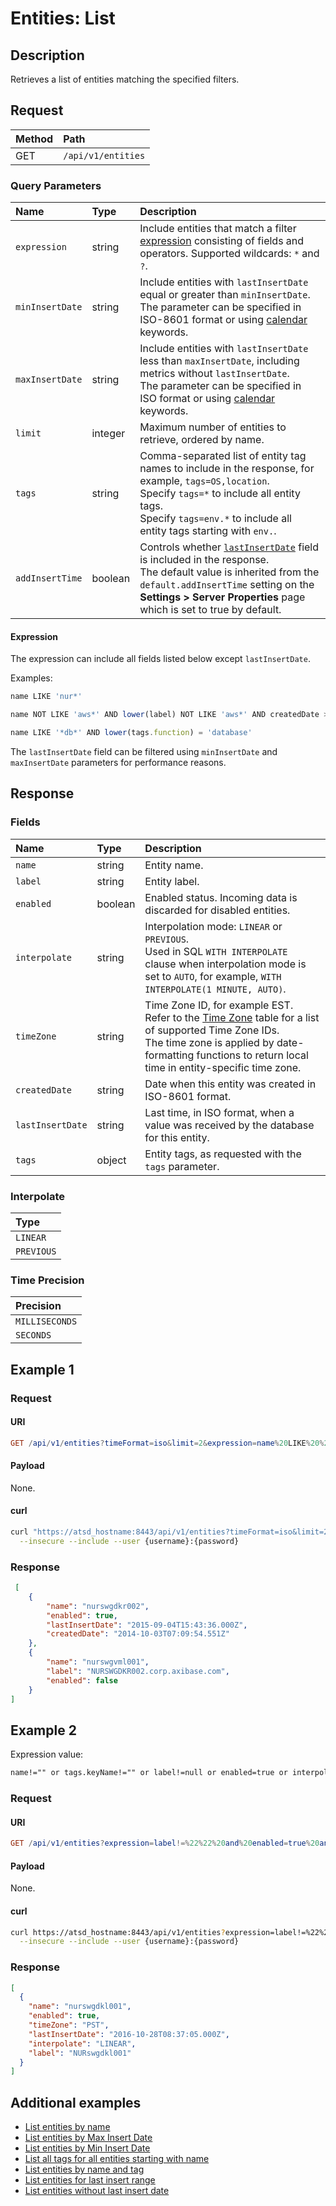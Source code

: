 # Entities: List

## Description

Retrieves a list of entities matching the specified filters.

## Request

| **Method** | **Path** |
|:---|:---|
| GET | `/api/v1/entities` |

### Query Parameters

|**Name**|**Type**|**Description**|
|:---|:---|:---|
| `expression` |string|Include entities that match a filter [expression](../../../api/meta/expression.md) consisting of fields and operators. Supported wildcards: `*` and `?`.|
| `minInsertDate` |string|Include entities with `lastInsertDate` equal or greater than `minInsertDate`.<br>The parameter can be specified in ISO-8601 format or using [calendar](../../../shared/calendar.md) keywords.|
| `maxInsertDate` |string|Include entities with `lastInsertDate` less than `maxInsertDate`, including metrics without `lastInsertDate`.<br>The parameter can be specified in ISO format or using [calendar](../../../shared/calendar.md) keywords.|
| `limit` |integer|Maximum number of entities to retrieve, ordered by name.|
| `tags` |string|Comma-separated list of entity tag names to include in the response, for example, `tags=OS,location`.<br>Specify `tags=*` to include all entity tags.<br>Specify `tags=env.*` to include all entity tags starting with `env.`.|
| `addInsertTime` | boolean| Controls whether [`lastInsertDate`](#fields) field is included in the response.<br>The default value is inherited from the `default.addInsertTime` setting on the **Settings > Server Properties** page which is set to true by default.|

#### Expression

The expression can include all fields listed below except `lastInsertDate`.

Examples:

```javascript
name LIKE 'nur*'

name NOT LIKE 'aws*' AND lower(label) NOT LIKE 'aws*' AND createdDate > '2017-10-01T00:00:00Z'

name LIKE '*db*' AND lower(tags.function) = 'database'
```

The `lastInsertDate` field can be filtered using `minInsertDate` and `maxInsertDate` parameters for performance reasons.

## Response

### Fields

| **Name** | **Type** | **Description** |
|:---|:---|:---|
| `name` | string | Entity name. |
| `label` | string | Entity label. |
| `enabled` | boolean | Enabled status. Incoming data is discarded for disabled entities. |
| `interpolate` | string | Interpolation mode: `LINEAR` or `PREVIOUS`. <br>Used in SQL `WITH INTERPOLATE` clause when interpolation mode is set to `AUTO`, for example, `WITH INTERPOLATE(1 MINUTE, AUTO)`.|
| `timeZone` | string | Time Zone ID, for example EST.<br>Refer to the [Time Zone](../../../shared/timezone-list.md) table for a list of supported Time Zone IDs.<br>The time zone is applied by date-formatting functions to return local time in entity-specific time zone.|
| `createdDate` | string | Date when this entity was created in ISO-8601 format.|
| `lastInsertDate` | string |Last time, in ISO format, when a value was received by the database for this entity. |
| `tags` | object | Entity tags, as requested with the `tags` parameter. |

### Interpolate

|**Type**|
|:---|
|`LINEAR`|
|`PREVIOUS`|

### Time Precision

|**Precision**|
|:---|
|`MILLISECONDS`|
|`SECONDS`|

## Example 1

### Request

#### URI

```elm
GET /api/v1/entities?timeFormat=iso&limit=2&expression=name%20LIKE%20%27nurs*%27
```

#### Payload

None.

#### curl

```bash
curl "https://atsd_hostname:8443/api/v1/entities?timeFormat=iso&limit=2&expression=name%20LIKE%20%27nurs*%27" \
  --insecure --include --user {username}:{password}
```

### Response

```json
 [
    {
        "name": "nurswgdkr002",
        "enabled": true,
        "lastInsertDate": "2015-09-04T15:43:36.000Z",
        "createdDate": "2014-10-03T07:09:54.551Z"
    },
    {
        "name": "nurswgvml001",
        "label": "NURSWGDKR002.corp.axibase.com",
        "enabled": false
    }
]
```

## Example 2

Expression value:

```txt
name!="" or tags.keyName!="" or label!=null or enabled=true or interpolate="LINEAR" or timeZone!=""
```

### Request

#### URI

```elm
GET /api/v1/entities?expression=label!=%22%22%20and%20enabled=true%20and%20interpolate!=%22%22%20and%20timeZone!=%22%22
```

#### Payload

None.

#### curl

```bash
curl https://atsd_hostname:8443/api/v1/entities?expression=label!=%22%22%20and%20enabled=true%20and%20interpolate!=%22%22%20and%20timeZone!=%22%22 \
  --insecure --include --user {username}:{password}
```

### Response

```json
[
  {
    "name": "nurswgdkl001",
    "enabled": true,
    "timeZone": "PST",
    "lastInsertDate": "2016-10-28T08:37:05.000Z",
    "interpolate": "LINEAR",
    "label": "NURswgdkl001"
  }
]
```

## Additional examples

* [List entities by name](./examples/list-entities-by-name.md)
* [List entities by Max Insert Date](./examples/list-entities-by-maxinsertdate.md)
* [List entities by Min Insert Date](./examples/list-entities-by-mininsertdate.md)
* [List all tags for all entities starting with name](examples/list-all-tags-for-all-entities-with-name.md)
* [List entities by name and tag](examples/list-entities-by-tag-containing-hbase.md)
* [List entities for last insert range](examples/list-entities-for-last-insert-range.md)
* [List entities without last insert date](examples/list-entities-without-last-insert-date.md)

